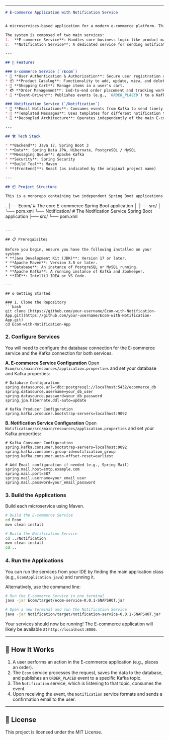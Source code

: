 
-----

```markdown
# E-commerce Application with Notification Service


A microservices-based application for a modern e-commerce platform. This repository contains the backend services built with Java and Spring Boot, structured as a monorepo.

The system is composed of two main services:
1.  **E-commerce Service**: Handles core business logic like product management, user authentication, shopping cart, and order processing.
2.  **Notification Service**: A dedicated service for sending notifications (like email or SMS) to users in response to events within the platform.

---

## 🚀 Features

### E-commerce Service (`/Ecom`)
* 👤 **User Authentication & Authorization**: Secure user registration and login using Spring Security.
* 📦 **Product Catalog**: Functionality to add, update, view, and delete products.
* 🛒 **Shopping Cart**: Manage items in a user's cart.
* 💳 **Order Management**: End-to-end order placement and tracking workflow.
* 📢 **Event-Driven**: Publishes events (e.g., `ORDER_PLACED`) to a Kafka topic.

### Notification Service (`/Notification`)
* 📧 **Email Notifications**: Consumes events from Kafka to send timely emails.
* 📄 **Templated Messages**: Uses templates for different notification types (e.g., Order Confirmation, Shipping Update).
* 🔄 **Decoupled Architecture**: Operates independently of the main E-commerce service, ensuring reliability.

---

## 🛠️ Tech Stack

* **Backend**: Java 17, Spring Boot 3
* **Data**: Spring Data JPA, Hibernate, PostgreSQL / MySQL
* **Messaging Queue**: Apache Kafka
* **Security**: Spring Security
* **Build Tool**: Maven
* **(Frontend)**: React (as indicated by the original project name)

---

## 📦 Project Structure

This is a monorepo containing two independent Spring Boot applications.

```

.
├── Ecom/             \# The core E-commerce Spring Boot application
│   ├── src/
│   └── pom.xml
└── Notification/     \# The Notification Service Spring Boot application
├── src/
└── pom.xml

````

---

## 📋 Prerequisites

Before you begin, ensure you have the following installed on your system:
* **Java Development Kit (JDK)**: Version 17 or later.
* **Apache Maven**: Version 3.8 or later.
* **Database**: An instance of PostgreSQL or MySQL running.
* **Apache Kafka**: A running instance of Kafka and Zookeeper.
* **IDE**: IntelliJ IDEA or VS Code.

---

## ⚙️ Getting Started

### 1. Clone the Repository
```bash
git clone [https://github.com/your-username/Ecom-with-Notification-App.git](https://github.com/your-username/Ecom-with-Notification-App.git)
cd Ecom-with-Notification-App
````

### 2\. Configure Services

You will need to configure the database connection for the E-commerce service and the Kafka connection for both services.

**A. E-commerce Service Configuration**
Open `Ecom/src/main/resources/application.properties` and set your database and Kafka properties:

```properties
# Database Configuration
spring.datasource.url=jdbc:postgresql://localhost:5432/ecommerce_db
spring.datasource.username=your_db_user
spring.datasource.password=your_db_password
spring.jpa.hibernate.ddl-auto=update

# Kafka Producer Configuration
spring.kafka.producer.bootstrap-servers=localhost:9092
```

**B. Notification Service Configuration**
Open `Notification/src/main/resources/application.properties` and set your Kafka properties:

```properties
# Kafka Consumer Configuration
spring.kafka.consumer.bootstrap-servers=localhost:9092
spring.kafka.consumer.group-id=notification_group
spring.kafka.consumer.auto-offset-reset=earliest

# Add Email configuration if needed (e.g., Spring Mail)
spring.mail.host=smtp.example.com
spring.mail.port=587
spring.mail.username=your_email_user
spring.mail.password=your_email_password
```

### 3\. Build the Applications

Build each microservice using Maven.

```bash
# Build the E-commerce Service
cd Ecom
mvn clean install

# Build the Notification Service
cd ../Notification
mvn clean install
cd ..
```

### 4\. Run the Applications

You can run the services from your IDE by finding the main application class (e.g., `EcomApplication.java`) and running it.

Alternatively, use the command line:

```bash
# Run the E-commerce Service in one terminal
java -jar Ecom/target/ecom-service-0.0.1-SNAPSHOT.jar

# Open a new terminal and run the Notification Service
java -jar Notification/target/notification-service-0.0.1-SNAPSHOT.jar
```

Your services should now be running\! The E-commerce application will likely be available at `http://localhost:8080`.

-----

## 🤝 How It Works

1.  A user performs an action in the E-commerce application (e.g., places an order).
2.  The `Ecom` service processes the request, saves the data to the database, and publishes an `ORDER_PLACED` event to a specific Kafka topic.
3.  The `Notification` service, which is listening to that topic, consumes the event.
4.  Upon receiving the event, the `Notification` service formats and sends a confirmation email to the user.

-----

## 📄 License

This project is licensed under the MIT License.

```
```

